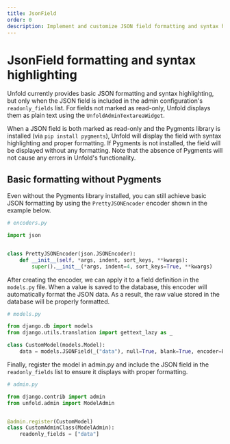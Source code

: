 ```yaml
---
title: JsonField
order: 0
description: Implement and customize JSON field formatting and syntax highlighting in Django Unfold admin interface, with PrettyJSONEncoder for basic formatting and enhanced display through Pygments integration.
---
```


# JsonField formatting and syntax highlighting

Unfold currently provides basic JSON formatting and syntax highlighting, but only when the JSON field is included in the admin configuration's `readonly_fields` list. For fields not marked as read-only, Unfold displays them as plain text using the `UnfoldAdminTextareaWidget`.

When a JSON field is both marked as read-only and the Pygments library is installed (via `pip install pygments`), Unfold will display the field with syntax highlighting and proper formatting. If Pygments is not installed, the field will be displayed without any formatting. Note that the absence of Pygments will not cause any errors in Unfold's functionality.

## Basic formatting without Pygments

Even without the Pygments library installed, you can still achieve basic JSON formatting by using the `PrettyJSONEncoder` encoder shown in the example below.

```python
# encoders.py

import json


class PrettyJSONEncoder(json.JSONEncoder):
    def __init__(self, *args, indent, sort_keys, **kwargs):
        super().__init__(*args, indent=4, sort_keys=True, **kwargs)
```

After creating the encoder, we can apply it to a field definition in the `models.py` file. When a value is saved to the database, this encoder will automatically format the JSON data. As a result, the raw value stored in the database will be properly formatted.

```python
# models.py

from django.db import models
from django.utils.translation import gettext_lazy as _

class CustomModel(models.Model):
    data = models.JSONField(_("data"), null=True, blank=True, encoder=PrettyJSONEncoder)
```

Finally, register the model in admin.py and include the JSON field in the `readonly_fields` list to ensure it displays with proper formatting.

```python
# admin.py

from django.contrib import admin
from unfold.admin import ModelAdmin


@admin.register(CustomModel)
class CustomAdminClass(ModelAdmin):
    readonly_fields = ["data"]
```
